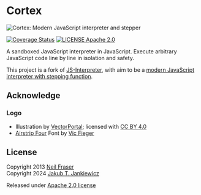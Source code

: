 # Cortex

![Cortex: Modern JavaScript interpreter and stepper](https://raw.githubusercontent.com/jcubic/cortex/refs/heads/master/assets/logo.svg)

[![Coverage Status](https://coveralls.io/repos/github/jcubic/cortex/badge.svg?branch=master&nocache=81978e8)](https://coveralls.io/github/jcubic/cortex?branch=master)
[![LICENSE Apache 2.0](https://img.shields.io/badge/license-Apache%202.0-blue.svg)](https://github.com/jcubic/cortex/blob/master/LICENSE)

A sandboxed JavaScript interpreter in JavaScript. Execute arbitrary
JavaScript code line by line in isolation and safety.

This project is a fork of [JS-Interpreter](https://github.com/NeilFraser/JS-Interpreter),
with aim to be a
[modern JavaScript interpreter with stepping function](https://github.com/jcubic/cortex).

## Acknowledge
### Logo
* Illustration by [VectorPortal](https://www.vectorportal.com); licensed with [CC BY 4.0](https://creativecommons.org/licenses/by/4.0/)
* [Airstrip Four](https://www.dafont.com/airstrip-four.font) Font by [Vic Fieger](https://www.dafont.com/vic-fieger.d852)

## License
Copyright 2013 [Neil Fraser](https://neil.fraser.name/)<br/>
Copyright 2024 [Jakub T. Jankiewicz](https://jakub.jankiewicz.org/)

Released under [Apache 2.0 license](https://www.apache.org/licenses/LICENSE-2.0.html)
